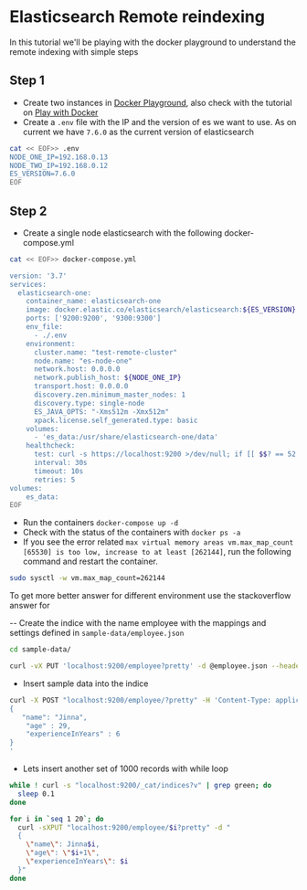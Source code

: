 # Elasticsearch Remote reindexing

In this tutorial we'll be playing with the docker playground to understand the remote indexing with simple steps

## Step 1

- Create two instances in [Docker Playground](https://labs.play-with-docker.com/), also check with the tutorial on [Play with Docker](https://medium.com/@JinnaBalu/play-with-docker-docker-swarm-80a77d64371f)
- Create a `.env` file with the IP and the version of es we want to use. As on current we have `7.6.0` as the current version of elasticsearch 

```bash
cat << EOF>> .env
NODE_ONE_IP=192.168.0.13
NODE_TWO_IP=192.168.0.12
ES_VERSION=7.6.0
EOF
```

## Step 2

- Create a single node elasticsearch with the following docker-compose.yml

```bash
cat << EOF>> docker-compose.yml

version: '3.7'
services:
  elasticsearch-one:
    container_name: elasticsearch-one
    image: docker.elastic.co/elasticsearch/elasticsearch:${ES_VERSION}
    ports: ['9200:9200', '9300:9300']
    env_file:
      - ./.env
    environment:
      cluster.name: "test-remote-cluster"
      node.name: "es-node-one"
      network.host: 0.0.0.0
      network.publish_host: ${NODE_ONE_IP}
      transport.host: 0.0.0.0
      discovery.zen.minimum_master_nodes: 1
      discovery.type: single-node
      ES_JAVA_OPTS: "-Xms512m -Xmx512m"
      xpack.license.self_generated.type: basic
    volumes:
      - 'es_data:/usr/share/elasticsearch-one/data'
    healthcheck:
      test: curl -s https://localhost:9200 >/dev/null; if [[ $$? == 52 ]]; then echo 0; else echo 1; fi
      interval: 30s
      timeout: 10s
      retries: 5
volumes:
    es_data:
EOF
```

- Run the containers `docker-compose up -d`
- Check with the status of the containers with `docker ps -a`
- If you see the error related `max virtual memory areas vm.max_map_count [65530] is too low, increase to at least [262144]`, run the following command and restart the container. 

```bash
sudo sysctl -w vm.max_map_count=262144
```
To get more better answer for different environment use the stackoverflow answer for


-- Create the indice with the name employee with the mappings and settings defined in `sample-data/employee.json` 

```bash
cd sample-data/

curl -vX PUT 'localhost:9200/employee?pretty' -d @employee.json --header "Content-Type: application/json"
```

- Insert sample data into the indice

```bash
curl -X POST "localhost:9200/employee/?pretty" -H 'Content-Type: application/json' -d'
{
   "name": "Jinna",
    "age" : 29,
    "experienceInYears" : 6
}
'
```

- Lets insert another set of 1000 records with while loop

```bash
while ! curl -s "localhost:9200/_cat/indices?v" | grep green; do
  sleep 0.1
done

for i in `seq 1 20`; do
  curl -sXPUT "localhost:9200/employee/$i?pretty" -d "
  {
    \"name\": Jinna$i,
    \"age\": \"$i+1\",
    \"experienceInYears\": $i
  }"
done
```

